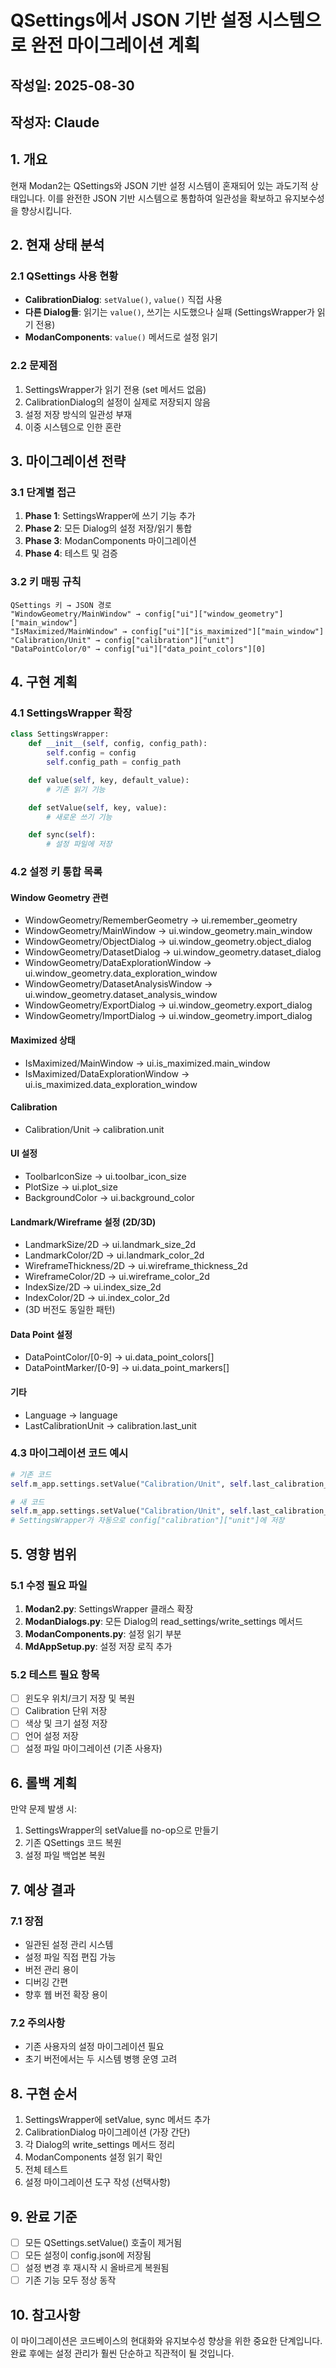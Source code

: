 # QSettings에서 JSON 기반 설정 시스템으로 완전 마이그레이션 계획

## 작성일: 2025-08-30
## 작성자: Claude

## 1. 개요

현재 Modan2는 QSettings와 JSON 기반 설정 시스템이 혼재되어 있는 과도기적 상태입니다.
이를 완전한 JSON 기반 시스템으로 통합하여 일관성을 확보하고 유지보수성을 향상시킵니다.

## 2. 현재 상태 분석

### 2.1 QSettings 사용 현황
- **CalibrationDialog**: `setValue()`, `value()` 직접 사용
- **다른 Dialog들**: 읽기는 `value()`, 쓰기는 시도했으나 실패 (SettingsWrapper가 읽기 전용)
- **ModanComponents**: `value()` 메서드로 설정 읽기

### 2.2 문제점
1. SettingsWrapper가 읽기 전용 (set 메서드 없음)
2. CalibrationDialog의 설정이 실제로 저장되지 않음
3. 설정 저장 방식의 일관성 부재
4. 이중 시스템으로 인한 혼란

## 3. 마이그레이션 전략

### 3.1 단계별 접근
1. **Phase 1**: SettingsWrapper에 쓰기 기능 추가
2. **Phase 2**: 모든 Dialog의 설정 저장/읽기 통합
3. **Phase 3**: ModanComponents 마이그레이션
4. **Phase 4**: 테스트 및 검증

### 3.2 키 매핑 규칙
```
QSettings 키 → JSON 경로
"WindowGeometry/MainWindow" → config["ui"]["window_geometry"]["main_window"]
"IsMaximized/MainWindow" → config["ui"]["is_maximized"]["main_window"]
"Calibration/Unit" → config["calibration"]["unit"]
"DataPointColor/0" → config["ui"]["data_point_colors"][0]
```

## 4. 구현 계획

### 4.1 SettingsWrapper 확장
```python
class SettingsWrapper:
    def __init__(self, config, config_path):
        self.config = config
        self.config_path = config_path

    def value(self, key, default_value):
        # 기존 읽기 기능

    def setValue(self, key, value):
        # 새로운 쓰기 기능

    def sync(self):
        # 설정 파일에 저장
```

### 4.2 설정 키 통합 목록

#### Window Geometry 관련
- WindowGeometry/RememberGeometry → ui.remember_geometry
- WindowGeometry/MainWindow → ui.window_geometry.main_window
- WindowGeometry/ObjectDialog → ui.window_geometry.object_dialog
- WindowGeometry/DatasetDialog → ui.window_geometry.dataset_dialog
- WindowGeometry/DataExplorationWindow → ui.window_geometry.data_exploration_window
- WindowGeometry/DatasetAnalysisWindow → ui.window_geometry.dataset_analysis_window
- WindowGeometry/ExportDialog → ui.window_geometry.export_dialog
- WindowGeometry/ImportDialog → ui.window_geometry.import_dialog

#### Maximized 상태
- IsMaximized/MainWindow → ui.is_maximized.main_window
- IsMaximized/DataExplorationWindow → ui.is_maximized.data_exploration_window

#### Calibration
- Calibration/Unit → calibration.unit

#### UI 설정
- ToolbarIconSize → ui.toolbar_icon_size
- PlotSize → ui.plot_size
- BackgroundColor → ui.background_color

#### Landmark/Wireframe 설정 (2D/3D)
- LandmarkSize/2D → ui.landmark_size_2d
- LandmarkColor/2D → ui.landmark_color_2d
- WireframeThickness/2D → ui.wireframe_thickness_2d
- WireframeColor/2D → ui.wireframe_color_2d
- IndexSize/2D → ui.index_size_2d
- IndexColor/2D → ui.index_color_2d
- (3D 버전도 동일한 패턴)

#### Data Point 설정
- DataPointColor/[0-9] → ui.data_point_colors[]
- DataPointMarker/[0-9] → ui.data_point_markers[]

#### 기타
- Language → language
- LastCalibrationUnit → calibration.last_unit

### 4.3 마이그레이션 코드 예시

```python
# 기존 코드
self.m_app.settings.setValue("Calibration/Unit", self.last_calibration_unit)

# 새 코드
self.m_app.settings.setValue("Calibration/Unit", self.last_calibration_unit)
# SettingsWrapper가 자동으로 config["calibration"]["unit"]에 저장
```

## 5. 영향 범위

### 5.1 수정 필요 파일
1. **Modan2.py**: SettingsWrapper 클래스 확장
2. **ModanDialogs.py**: 모든 Dialog의 read_settings/write_settings 메서드
3. **ModanComponents.py**: 설정 읽기 부분
4. **MdAppSetup.py**: 설정 저장 로직 추가

### 5.2 테스트 필요 항목
- [ ] 윈도우 위치/크기 저장 및 복원
- [ ] Calibration 단위 저장
- [ ] 색상 및 크기 설정 저장
- [ ] 언어 설정 저장
- [ ] 설정 파일 마이그레이션 (기존 사용자)

## 6. 롤백 계획

만약 문제 발생 시:
1. SettingsWrapper의 setValue를 no-op으로 만들기
2. 기존 QSettings 코드 복원
3. 설정 파일 백업본 복원

## 7. 예상 결과

### 7.1 장점
- 일관된 설정 관리 시스템
- 설정 파일 직접 편집 가능
- 버전 관리 용이
- 디버깅 간편
- 향후 웹 버전 확장 용이

### 7.2 주의사항
- 기존 사용자의 설정 마이그레이션 필요
- 초기 버전에서는 두 시스템 병행 운영 고려

## 8. 구현 순서

1. SettingsWrapper에 setValue, sync 메서드 추가
2. CalibrationDialog 마이그레이션 (가장 간단)
3. 각 Dialog의 write_settings 메서드 정리
4. ModanComponents 설정 읽기 확인
5. 전체 테스트
6. 설정 마이그레이션 도구 작성 (선택사항)

## 9. 완료 기준

- [ ] 모든 QSettings.setValue() 호출이 제거됨
- [ ] 모든 설정이 config.json에 저장됨
- [ ] 설정 변경 후 재시작 시 올바르게 복원됨
- [ ] 기존 기능 모두 정상 동작

## 10. 참고사항

이 마이그레이션은 코드베이스의 현대화와 유지보수성 향상을 위한 중요한 단계입니다.
완료 후에는 설정 관리가 훨씬 단순하고 직관적이 될 것입니다.

